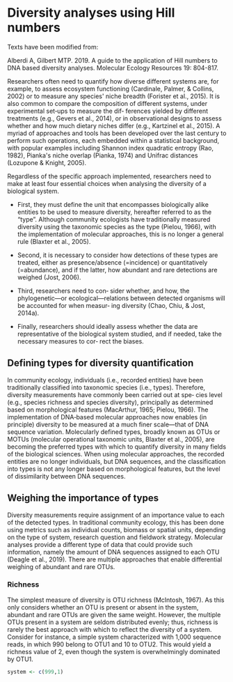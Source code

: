 # Diversity analyses using Hill numbers
Texts have been modified from:

Alberdi A, Gilbert MTP. 2019. A guide to the application of Hill numbers to DNA based diversity analyses. Molecular Ecology Resources 19: 804-817.

Researchers often need to quantify how diverse different systems are, for example, to assess ecosystem functioning (Cardinale, Palmer, & Collins, 2002) or to measure any species' niche breadth (Forister et al., 2015). It is also common to compare the composition of different systems, under experimental set‐ups to measure the dif‐ ferences yielded by different treatments (e.g., Gevers et al., 2014), or in observational designs to assess whether and how much dietary niches differ (e.g., Kartzinel et al., 2015). A myriad of approaches and tools has been developed over the last century to perform such operations, each embedded within a statistical background, with popular examples including Shannon index quadratic entropy (Rao, 1982), Pianka's niche overlap (Pianka, 1974) and Unifrac distances (Lozupone & Knight, 2005).

Regardless of the specific approach implemented, researchers need to make at least four essential choices when analysing the diversity of a biological system. 

* First, they must define the unit that encompasses biologically alike entities to be used to measure diversity, hereafter referred to as the “type”. Although community ecologists have traditionally measured diversity using the taxonomic species as the type (Pielou, 1966), with the implementation of molecular approaches, this is no longer a general rule (Blaxter et al., 2005). 

* Second, it is necessary to consider how detections of these types are treated, either as presence/absence (=incidence) or quantitatively (=abundance), and if the latter, how abundant and rare detections are weighed (Jost, 2006). 

* Third, researchers need to con‐ sider whether, and how, the phylogenetic—or ecological—relations between detected organisms will be accounted for when measur‐ ing diversity (Chao, Chiu, & Jost, 2014a). 

* Finally, researchers should ideally assess whether the data are representative of the biological system studied, and if needed, take the necessary measures to cor‐ rect the biases.

## Defining types for diversity quantification

In community ecology, individuals (i.e., recorded entities) have been traditionally classified into taxonomic species (i.e., types). Therefore, diversity measurements have commonly been carried out at spe‐ cies level (e.g., species richness and species diversity), principally as determined based on morphological features (MacArthur, 1965; Pielou, 1966). The implementation of DNA‐based molecular approaches now enables (in principle) diversity to be measured at a much finer scale—that of DNA sequence variation. Molecularly defined types, broadly known as OTUs or MOTUs (molecular operational taxonomic units, Blaxter et al., 2005), are becoming the preferred types with which to quantify diversity in many fields of the biological sciences. When using molecular approaches, the recorded entities are no longer individuals, but DNA sequences, and the classification into types is not any longer based on morphological features, but the level of dissimilarity between DNA sequences.

## Weighing the importance of types
Diversity measurements require assignment of an importance value to each of the detected types. In traditional community ecology, this has been done using metrics such as individual counts, biomass or spatial units, depending on the type of system, research question and fieldwork strategy. Molecular analyses provide a different type of data that could provide such information, namely the amount of DNA sequences assigned to each OTU (Deagle et al., 2019). There are multiple approaches that enable differential weighing of abundant and rare OTUs.

### Richness
The simplest measure of diversity is OTU richness (McIntosh, 1967). As this only considers whether an OTU is present or absent in the system, abundant and rare OTUs are given the same weight. However, the multiple OTUs present in a system are seldom distributed evenly; thus, richness is rarely the best approach with which to reflect the diversity of a system. Consider for instance, a simple system characterized with 1,000 sequence reads, in which 990 belong to OTU1 and 10 to OTU2. This would yield a richness value of 2, even though the system is overwhelmingly dominated by OTU1. 

````R
system <- c(999,1) 
````

